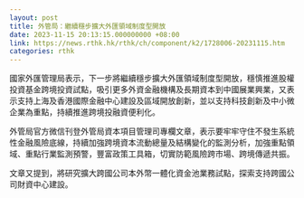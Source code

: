 ```yaml
---
layout: post
title: 外管局：繼續穩步擴大外匯領域制度型開放
date: 2023-11-15 20:13:15.000000000 +08:00
link: https://news.rthk.hk/rthk/ch/component/k2/1728006-20231115.htm
categories: rthk
---
```


國家外匯管理局表示，下一步將繼續穩步擴大外匯領域制度型開放，穩慎推進股權投資基金跨境投資試點，吸引更多外資金融機構及長期資本到中國展業興業，又表示支持上海及香港國際金融中心建設及區域開放創新，並以支持科技創新及中小微企業為重點，持續推進跨境投融資便利化。

外管局官方微信刊登外管局資本項目管理司專欄文章，表示要牢牢守住不發生系統性金融風險底線，持續加強跨境資本流動總量及結構變化的監測分析，加強重點領域、重點行業監測預警，豐富政策工具箱，切實防範風險跨市場、跨境傳遞共振。

文章又提到，將研究擴大跨國公司本外幣一體化資金池業務試點，探索支持跨國公司財資中心建設。
